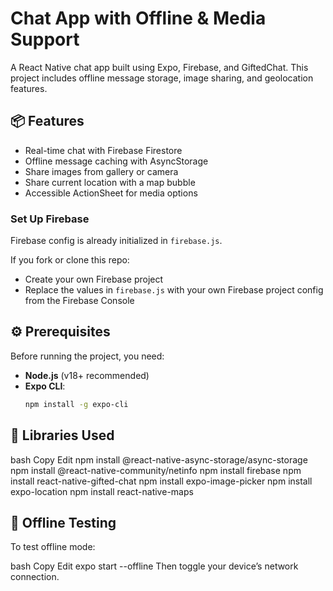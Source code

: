 # Chat App with Offline & Media Support

A React Native chat app built using Expo, Firebase, and GiftedChat. This project includes offline message storage, image sharing, and geolocation features.

## 📦 Features

- Real-time chat with Firebase Firestore
- Offline message caching with AsyncStorage
- Share images from gallery or camera
- Share current location with a map bubble
- Accessible ActionSheet for media options

### Set Up Firebase

Firebase config is already initialized in `firebase.js`.

If you fork or clone this repo:

- Create your own Firebase project
- Replace the values in `firebase.js` with your own Firebase project config from the Firebase Console

## ⚙️ Prerequisites

Before running the project, you need:

- **Node.js** (v18+ recommended)
- **Expo CLI**:
  ```bash
  npm install -g expo-cli
  ```

## 📂 Libraries Used

bash
Copy
Edit
npm install @react-native-async-storage/async-storage
npm install @react-native-community/netinfo
npm install firebase
npm install react-native-gifted-chat
npm install expo-image-picker
npm install expo-location
npm install react-native-maps

## 🧪 Offline Testing

To test offline mode:

bash
Copy
Edit
expo start --offline
Then toggle your device’s network connection.
